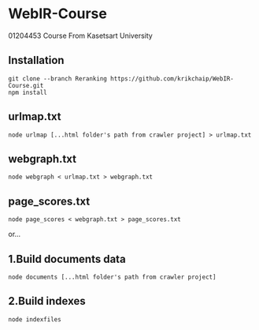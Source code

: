 # WebIR-Course
01204453 Course From Kasetsart University

## Installation
    git clone --branch Reranking https://github.com/krikchaip/WebIR-Course.git
    npm install

## urlmap.txt
    node urlmap [...html folder's path from crawler project] > urlmap.txt

## webgraph.txt
    node webgraph < urlmap.txt > webgraph.txt

## page_scores.txt
    node page_scores < webgraph.txt > page_scores.txt

or...

## 1.Build documents data
    node documents [...html folder's path from crawler project]

## 2.Build indexes
    node indexfiles